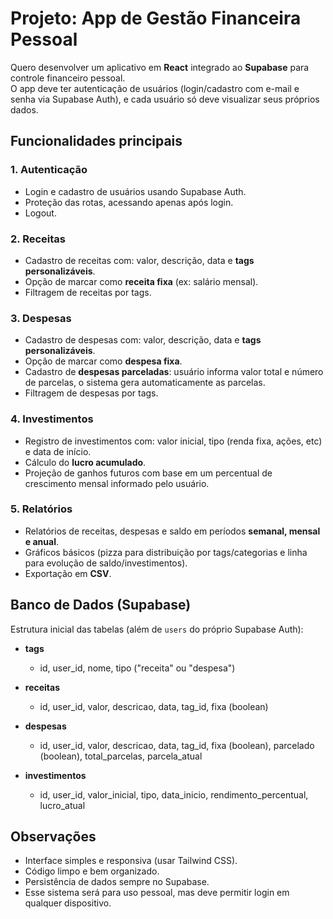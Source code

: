 # Projeto: App de Gestão Financeira Pessoal

Quero desenvolver um aplicativo em **React** integrado ao **Supabase** para controle financeiro pessoal.  
O app deve ter autenticação de usuários (login/cadastro com e-mail e senha via Supabase Auth), e cada usuário só deve visualizar seus próprios dados.  

## Funcionalidades principais

### 1. Autenticação
- Login e cadastro de usuários usando Supabase Auth.
- Proteção das rotas, acessando apenas após login.
- Logout.

### 2. Receitas
- Cadastro de receitas com: valor, descrição, data e **tags personalizáveis**.
- Opção de marcar como **receita fixa** (ex: salário mensal).
- Filtragem de receitas por tags.

### 3. Despesas
- Cadastro de despesas com: valor, descrição, data e **tags personalizáveis**.
- Opção de marcar como **despesa fixa**.
- Cadastro de **despesas parceladas**: usuário informa valor total e número de parcelas, o sistema gera automaticamente as parcelas.
- Filtragem de despesas por tags.

### 4. Investimentos
- Registro de investimentos com: valor inicial, tipo (renda fixa, ações, etc) e data de início.
- Cálculo do **lucro acumulado**.
- Projeção de ganhos futuros com base em um percentual de crescimento mensal informado pelo usuário.

### 5. Relatórios
- Relatórios de receitas, despesas e saldo em períodos **semanal, mensal e anual**.
- Gráficos básicos (pizza para distribuição por tags/categorias e linha para evolução de saldo/investimentos).
- Exportação em **CSV**.

## Banco de Dados (Supabase)
Estrutura inicial das tabelas (além de `users` do próprio Supabase Auth):

- **tags**  
  - id, user_id, nome, tipo ("receita" ou "despesa")  

- **receitas**  
  - id, user_id, valor, descricao, data, tag_id, fixa (boolean)  

- **despesas**  
  - id, user_id, valor, descricao, data, tag_id, fixa (boolean), parcelado (boolean), total_parcelas, parcela_atual  

- **investimentos**  
  - id, user_id, valor_inicial, tipo, data_inicio, rendimento_percentual, lucro_atual  

## Observações
- Interface simples e responsiva (usar Tailwind CSS).
- Código limpo e bem organizado.
- Persistência de dados sempre no Supabase.
- Esse sistema será para uso pessoal, mas deve permitir login em qualquer dispositivo.
